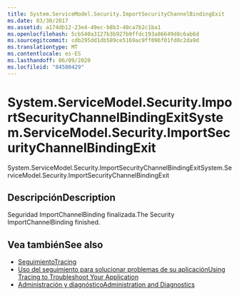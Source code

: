 ```yaml
---
title: System.ServiceModel.Security.ImportSecurityChannelBindingExit
ms.date: 03/30/2017
ms.assetid: a174db12-23e4-49ec-b8b3-40ca7b2c1ba1
ms.openlocfilehash: 5cb540a3127b3b927b9ffdc193a86649d8c6ab6d
ms.sourcegitcommit: cdb295dd1db589ce5169ac9ff096f01fd0c2da9d
ms.translationtype: MT
ms.contentlocale: es-ES
ms.lasthandoff: 06/09/2020
ms.locfileid: "84580429"
---
```

# <a name="systemservicemodelsecurityimportsecuritychannelbindingexit"></a><span data-ttu-id="3822e-102">System.ServiceModel.Security.ImportSecurityChannelBindingExit</span><span class="sxs-lookup"><span data-stu-id="3822e-102">System.ServiceModel.Security.ImportSecurityChannelBindingExit</span></span>
<span data-ttu-id="3822e-103">System.ServiceModel.Security.ImportSecurityChannelBindingExit</span><span class="sxs-lookup"><span data-stu-id="3822e-103">System.ServiceModel.Security.ImportSecurityChannelBindingExit</span></span>  
  
## <a name="description"></a><span data-ttu-id="3822e-104">Descripción</span><span class="sxs-lookup"><span data-stu-id="3822e-104">Description</span></span>  
 <span data-ttu-id="3822e-105">Seguridad ImportChannelBinding finalizada.</span><span class="sxs-lookup"><span data-stu-id="3822e-105">The Security ImportChannelBinding finished.</span></span>  
  
## <a name="see-also"></a><span data-ttu-id="3822e-106">Vea también</span><span class="sxs-lookup"><span data-stu-id="3822e-106">See also</span></span>

- [<span data-ttu-id="3822e-107">Seguimiento</span><span class="sxs-lookup"><span data-stu-id="3822e-107">Tracing</span></span>](index.md)
- [<span data-ttu-id="3822e-108">Uso del seguimiento para solucionar problemas de su aplicación</span><span class="sxs-lookup"><span data-stu-id="3822e-108">Using Tracing to Troubleshoot Your Application</span></span>](using-tracing-to-troubleshoot-your-application.md)
- [<span data-ttu-id="3822e-109">Administración y diagnóstico</span><span class="sxs-lookup"><span data-stu-id="3822e-109">Administration and Diagnostics</span></span>](../index.md)
